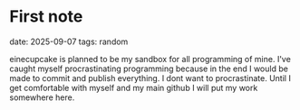 # First note
date: 2025-09-07
tags: random

einecupcake is planned to be my sandbox for all programming of mine. I've caught myself procrastinating programming because in the end I would be made to commit and publish everything. I dont want to procrastinate. Until I get comfortable with myself and my main github I will put my work somewhere here.


